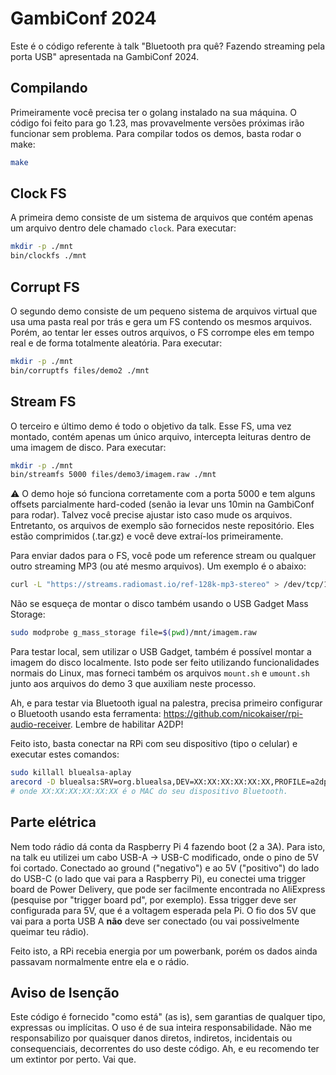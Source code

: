 # GambiConf 2024

Este é o código referente à talk "Bluetooth pra quê? Fazendo streaming pela porta USB" apresentada na GambiConf 2024.

## Compilando

Primeiramente você precisa ter o golang instalado na sua máquina. O código foi feito para go 1.23, mas provavelmente versões próximas irão funcionar sem problema. Para compilar todos os demos, basta rodar o make:

```sh
make
```

## Clock FS

A primeira demo consiste de um sistema de arquivos que contém apenas um arquivo dentro dele chamado `clock`. Para executar:

```sh
mkdir -p ./mnt
bin/clockfs ./mnt
```

## Corrupt FS

O segundo demo consiste de um pequeno sistema de arquivos virtual que usa uma pasta real por trás e gera um FS contendo os mesmos arquivos. Porém, ao tentar ler esses outros arquivos, o FS corrompe eles em tempo real e de forma totalmente aleatória. Para executar:

```sh
mkdir -p ./mnt
bin/corruptfs files/demo2 ./mnt
```

## Stream FS

O terceiro e último demo é todo o objetivo da talk. Esse FS, uma vez montado, contém apenas um único arquivo, intercepta leituras dentro de uma imagem de disco. Para executar:

```sh
mkdir -p ./mnt
bin/streamfs 5000 files/demo3/imagem.raw ./mnt
```

⚠️ O demo hoje só funciona corretamente com a porta 5000 e tem alguns offsets parcialmente hard-coded (senão ia levar uns 10min na GambiConf para rodar). Talvez você precise ajustar isto caso mude os arquivos. Entretanto, os arquivos de exemplo são fornecidos neste repositório. Eles estão comprimidos (.tar.gz) e você deve extraí-los primeiramente.

Para enviar dados para o FS, você pode um reference stream ou qualquer outro streaming MP3 (ou até mesmo arquivos). Um exemplo é o abaixo:

```sh
curl -L "https://streams.radiomast.io/ref-128k-mp3-stereo" > /dev/tcp/127.0.0.1/5000
```

Não se esqueça de montar o disco também usando o USB Gadget Mass Storage:

```sh
sudo modprobe g_mass_storage file=$(pwd)/mnt/imagem.raw
```

Para testar local, sem utilizar o USB Gadget, também é possível montar a imagem do disco localmente. Isto pode ser feito utilizando funcionalidades normais do Linux, mas forneci também os arquivos `mount.sh` e `umount.sh` junto aos arquivos do demo 3 que auxiliam neste processo.

Ah, e para testar via Bluetooth igual na palestra, precisa primeiro configurar o Bluetooth usando esta ferramenta: https://github.com/nicokaiser/rpi-audio-receiver. Lembre de habilitar A2DP!

Feito isto, basta conectar na RPi com seu dispositivo (tipo o celular) e executar estes comandos:

```sh
sudo killall bluealsa-aplay
arecord -D bluealsa:SRV=org.bluealsa,DEV=XX:XX:XX:XX:XX:XX,PROFILE=a2dp -f cd | lame -r -b 128 - - | nc 127.0.0.1 5000
# onde XX:XX:XX:XX:XX:XX é o MAC do seu dispositivo Bluetooth.
```

## Parte elétrica

Nem todo rádio dá conta da Raspberry Pi 4 fazendo boot (2 a 3A). Para isto, na talk eu utilizei um cabo USB-A -> USB-C modificado, onde o pino de 5V foi cortado. Conectado ao ground ("negativo") e ao 5V ("positivo") do lado do USB-C (o lado que vai para a Raspberry Pi), eu conectei uma trigger board de Power Delivery, que pode ser facilmente encontrada no AliExpress (pesquise por "trigger board pd", por exemplo). Essa trigger deve ser configurada para 5V, que é a voltagem esperada pela Pi. O fio dos 5V que vai para a porta USB A **não** deve ser conectado (ou vai possivelmente queimar teu rádio).

Feito isto, a RPi recebia energia por um powerbank, porém os dados ainda passavam normalmente entre ela e o rádio.

## Aviso de Isenção

Este código é fornecido "como está" (as is), sem garantias de qualquer tipo, expressas ou implícitas. O uso é de sua inteira
responsabilidade. Não me responsabilizo por quaisquer danos diretos, indiretos, incidentais ou consequenciais,
decorrentes do uso deste código. Ah, e eu recomendo ter um extintor por perto. Vai que.
